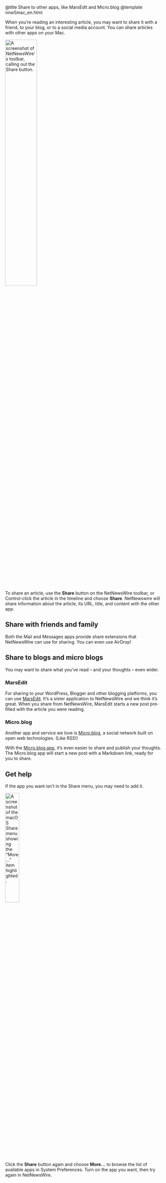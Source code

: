 @title Share to other apps, like MarsEdit and Micro.blog
@template nnw5mac_en.html

When you’re reading an interesting article, you may want to share it with a friend, to your blog, or to a social media account. You can share articles with other apps on your Mac.

<img src="../../../images/mac-en-share_button_toolbar.png"
     alt="A screenshot of NetNewsWire’s toolbar, calling out the Share button."
     class="centeredImage"
     style="width: 45%;" />

To share an article, use the **Share** button on the NetNewsWire toolbar, or Control-click the article in the timeline and choose **Share**. NetNewswire will share information about the article, its URL, title, and content with the other app.

Share with friends and family
-----------------------------

Both the Mail and Messages apps provide share extensions that NetNewsWire can use for sharing. You can even use AirDrop!


Share to blogs and micro blogs
------------------------------

You may want to share what you’ve read – and your thoughts – even wider.

### MarsEdit

For sharing to your WordPress, Blogger and other blogging platforms, you can use [MarsEdit][me]. It’s a sister application to NetNewsWire and we think it’s great. When you share from NetNewsWire, MarsEdit starts a new post pre-filled with the article you were reading.

### Micro.blog

Another app and service we love is [Micro.blog][m.b], a social network built on open web technologies. (Like RSS!)

With the [Micro.blog app][m.b-app], it’s even easier to share and publish your thoughts. The Micro.blog app will start a new post with a Markdown link, ready for you to share.


[me]: https://www.red-sweater.com/marsedit/ "MarsEdit 4 - Powerful web publishing from your Mac."
[m.b]: https://micro.blog/ "Micro.blog"
[m.b-app]: https://help.micro.blog/2017/mac-version/ "Micro.blog for Mac - Micro.blog Help"
[m.b-me]: https://help.micro.blog/2015/using-marsedit/ "Using MarsEdit - Micro.blog Help"


Get help
--------

If the app you want isn’t in the Share menu, you may need to add it.

<img src="../../../images/mac-en-share_menu_more_selected.png"
     alt="A screenshot of the macOS Share menu showing the “More…” item highlighted."
     class="centeredImage"
     style="width: 30%;" />

Click the **Share** button again and choose **More…** to browse the list of available apps in System Preferences. Turn on the app you want, then try again in NetNewsWire.